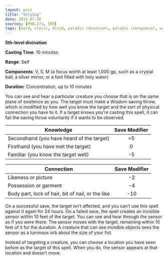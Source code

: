 ```yaml
---
layout: post
title: "Scrying"
date: 2015-07-30
sources: [PHB.273, SRD]
tags: [bard, cleric, druid, paladin (devotion), paladin (vengeance), warlock, wizard, level5, divination]
---
```


**5th-level divination**

**Casting Time**: 10 minutes

**Range**: Self

**Components**: V, S, M (a focus worth at least 1,000 gp, such as a crystal ball, a silver mirror, or a font filled with holy water)

**Duration**: Concentration, up to 10 minutes

You can see and hear a particular creature you choose that is on the same plane of existence as you. The target must make a Wisdom saving throw, which is modified by how well you know the target and the sort of physical connection you have to it. If a target knows you’re casting this spell, it can fail the saving throw voluntarily if it wants to be observed.

|Knowledge|Save Modifier|
|---------|:-----------:|
|Secondhand (you have heard of the target)| +5|
|Firsthand (you have met the target)| 0|
|Familiar (you know the target well)| -5|

|Connection|Save Modifier|
|----------|:-----------:|
|Likeness or picture| -2|
|Possession or garment| -4|
|Body part, lock of hair, bit of nail, or the like| -10|

On a successful save, the target isn’t affected, and you can’t use this spell against it again for 24 hours. On a failed save, the spell creates an invisible sensor within 10 feet of the target. You can see and hear through the sensor as if you were there. The sensor moves with the target, remaining within 10 feet of it for the duration. A creature that can see invisible objects sees the sensor as a luminous orb about the size of your fist.

Instead of targeting a creature, you can choose a location you have seen before as the target of this spell. When you do, the sensor appears at that location and doesn’t move.
